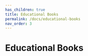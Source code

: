 ```yaml
---
has_children: true
title: Educational Books
permalink: /docs/educational-books
nav_order: 3
---
```


# Educational Books
